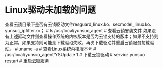 # Linux驱动未加载的问题

查看云锁目录下是否有云锁驱动文件resguard\_linux.ko、secmodel\_linux.ko、yunsuo\_ipfilter.ko；
    # ls /usr/local/yunsuo_agent    # 查看云锁安装文件
如果没有上述驱动文件则查看操作系统的内核版本是否为云锁支持的版本；如果不支持则为正常。如果支持则可能是下载驱动失败，再次下载驱动并重启云锁服务加载驱动。
    # uname –a    # 查看Linux系统内核版本号
    # /usr/local/yunsuo_agent/YSUpdate 1    # 下载云锁驱动
    # service yunsuo restart    # 重启云锁服务


